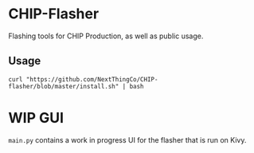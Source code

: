 # CHIP-Flasher
Flashing tools for CHIP Production, as well as public usage.

## Usage
    curl "https://github.com/NextThingCo/CHIP-flasher/blob/master/install.sh" | bash

# WIP GUI
`main.py` contains a work in progress UI for the flasher that is run on Kivy.
